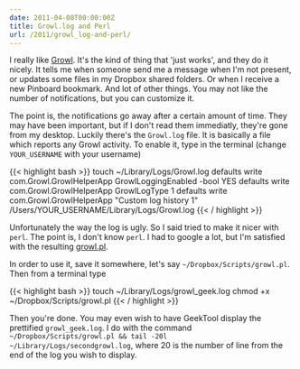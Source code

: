 ```yaml
---
date: 2011-04-08T00:00:00Z
title: Growl.log and Perl
url: /2011/growl_log-and-perl/
---
```


I really like [Growl](http://growl.info/). It's the kind of thing that
'just works', and they do it nicely. It tells me when someone send me
a message when I'm not present, or updates some files in my Dropbox
shared folders. Or when I receive a new Pinboard bookmark. And lot of
other things. You may not like the number of notifications, but you
can customize it.

The point is, the notifications go away after a certain amount of
time. They may have been important, but if I don't read them
immediatly, they're gone from my desktop. Luckily there's the
`Growl.log` file. It is basically a file which reports any Growl
activity. To enable it, type in the terminal (change `YOUR_USERNAME`
with your username)

{{< highlight bash >}}
touch ~/Library/Logs/Growl.log
defaults write com.Growl.GrowlHelperApp GrowlLoggingEnabled -bool YES
defaults write com.Growl.GrowlHelperApp GrowlLogType 1
defaults write com.Growl.GrowlHelperApp "Custom log history 1" /Users/YOUR_USERNAME/Library/Logs/Growl.log
{{< / highlight >}}

Unfortunately the way the log is ugly. So I said tried to make it
nicer with `perl`. The point is, I don't know `perl`. I had to google
a lot, but I'm satisfied with the resulting [growl.pl](https://github.com/gglanzani/Perl/raw/master/growl.pl).

In order to use it, save it somewhere, let's say
`~/Dropbox/Scripts/growl.pl`. Then from a terminal type

{{< highlight bash >}}
touch ~/Library/Logs/growl_geek.log
chmod +x ~/Dropbox/Scripts/growl.pl
{{< / highlight >}}

Then you're done. You may even wish to have GeekTool display the
prettified `growl_geek.log`. I do with the command
`~/Dropbox/Scripts/growl.pl && tail -20l
~/Library/Logs/secondgrowl.log`, where 20 is the number of line from
the end of the log you wish to display.
